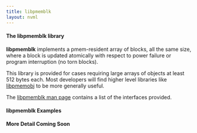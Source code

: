 ```yaml
---
title: libpmemblk
layout: nvml
---
```


#### The libpmemblk library

**libpmemblk** implements a pmem-resident array of blocks,
all the same size, where a block is updated atomically with
respect to power failure or program interruption (no torn
blocks).

This library is provided for cases requiring large arrays
of objects at least 512 bytes each.  Most
developers will find higher level libraries like
[libpmemobj](../libpmemobj) to be more generally useful.

The [libpmemblk man page](libpmemblk.3.html) contains a list of the
interfaces provided.

#### libpmemblk Examples

**More Detail Coming Soon**

<code data-gist-id='andyrudoff/b3e569c479c3b7120875' data-gist-file='manpage.c' data-gist-line='37-96' data-gist-highlight-line='43' data-gist-hide-footer='true'></code>
